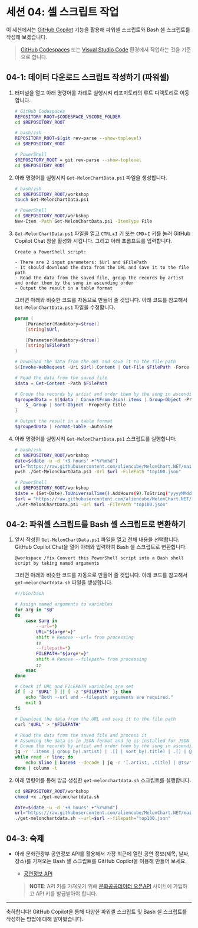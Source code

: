 # 세션 04: 셸 스크립트 작업

이 세션에서는 [GitHub Copilot](https://docs.github.com/ko/copilot/overview-of-github-copilot/about-github-copilot-business) 기능을 활용해 파워셸 스크립트와 Bash 셸 스크립트를 작성해 보겠습니다.

> [GitHub Codespaces](https://docs.github.com/ko/codespaces/overview) 또는 [Visual Studio Code](https://code.visualstudio.com/?WT.mc_id=dotnet-121695-juyoo) 환경에서 작업하는 것을 기준으로 합니다.

## 04-1: 데이터 다운로드 스크립트 작성하기 (파워셸)

1. 터미널을 열고 아래 명령어를 차례로 실행시켜 리포지토리의 루트 디렉토리로 이동합니다.

    ```bash
    # GitHub Codespaces
    REPOSITORY_ROOT=$CODESPACE_VSCODE_FOLDER
    cd $REPOSITORY_ROOT

    # bash/zsh
    REPOSITORY_ROOT=$(git rev-parse --show-toplevel)
    cd $REPOSITORY_ROOT

    # PowerShell
    $REPOSITORY_ROOT = git rev-parse --show-toplevel
    cd $REPOSITORY_ROOT
    ```

1. 아래 명령어를 실행시켜 `Get-MelonChartData.ps1` 파일을 생성합니다.

    ```bash
    # bash/zsh
    cd $REPOSITORY_ROOT/workshop
    touch Get-MelonChartData.ps1

    # PowerShell
    cd $REPOSITORY_ROOT/workshop
    New-Item -Path Get-MelonChartData.ps1 -ItemType File
    ```

1. `Get-MelonChartData.ps1` 파일을 열고 `CTRL`+`I` 키 또는 `CMD`+`I` 키를 눌러 GitHub Copilot Chat 창을 활성화 시킵니다. 그리고 아래 프롬프트를 입력합니다.

    ```text
    Create a PowerShell script:
    
    - There are 2 input parameters: $Url and $FilePath
    - It should download the data from the URL and save it to the file path
    - Read the data from the saved file, group the records by artist and order them by the song in ascending order
    - Output the result in a table format
    ```

   그러면 아래와 비슷한 코드를 자동으로 만들어 줄 것입니다. 아래 코드를 참고해서 `Get-MelonChartData.ps1` 파일을 수정합니다.

    ```powershell
    param (
        [Parameter(Mandatory=$true)]
        [string]$Url,
    
        [Parameter(Mandatory=$true)]
        [string]$FilePath
    )
    
    # Download the data from the URL and save it to the file path
    $(Invoke-WebRequest -Uri $Url).Content | Out-File $FilePath -Force
    
    # Read the data from the saved file
    $data = Get-Content -Path $FilePath
    
    # Group the records by artist and order them by the song in ascending order
    $groupedData = $($data | ConvertFrom-Json).items | Group-Object -Property artist | ForEach-Object {
        $_.Group | Sort-Object -Property title
    }
    
    # Output the result in a table format
    $groupedData | Format-Table -AutoSize
    ```

1. 아래 명령어를 실행시켜 `Get-MelonChartData.ps1` 스크립트를 실행합니다.

    ```bash
    # bash/zsh
    cd $REPOSITORY_ROOT/workshop
    date=$(date -u -d '+9 hours' +"%Y%m%d")
    url="https://raw.githubusercontent.com/aliencube/MelonChart.NET/main/data/top100-$date.json"
    pwsh ./Get-MelonChartData.ps1 -Url $url -FilePath "top100.json"

    # PowerShell
    cd $REPOSITORY_ROOT/workshop
    $date = (Get-Date).ToUniversalTime().AddHours(9).ToString("yyyyMMdd")
    $url = "https://raw.githubusercontent.com/aliencube/MelonChart.NET/main/data/top100-$date.json"
    ./Get-MelonChartData.ps1 -Url $url -FilePath "top100.json"
    ```

## 04-2: 파워셸 스크립트를 Bash 셸 스크립트로 변환하기

1. 앞서 작성한 `Get-MelonChartData.ps1` 파일을 열고 전체 내용을 선택합니다. GitHub Copilot Chat을 열어 아래와 입력하여 Bash 셸 스크립트로 변환합니다.

    ```text
    @workspace /fix Convert this PowerShell script into a Bash shell script by taking named arguments
    ```

   그러면 아래와 비슷한 코드를 자동으로 만들어 줄 것입니다. 아래 코드를 참고해서 `get-melonchartdata.sh` 파일을 생성합니다.

    ```bash
    #!/bin/bash
    
    # Assign named arguments to variables
    for arg in "$@"
    do
        case $arg in
            --url=*)
            URL="${arg#*=}"
            shift # Remove --url= from processing
            ;;
            --filepath=*)
            FILEPATH="${arg#*=}"
            shift # Remove --filepath= from processing
            ;;
        esac
    done
    
    # Check if URL and FILEPATH variables are set
    if [ -z "$URL" ] || [ -z "$FILEPATH" ]; then
        echo "Both --url and --filepath arguments are required."
        exit 1
    fi
    
    # Download the data from the URL and save it to the file path
    curl "$URL" > "$FILEPATH"
    
    # Read the data from the saved file and process it
    # Assuming the data is in JSON format and jq is installed for JSON processing
    # Group the records by artist and order them by the song in ascending order
    jq -r '.items | group_by(.artist) | .[] | sort_by(.title) | .[] | @base64' "$FILEPATH" |
    while read -r line; do
        echo $line | base64 --decode | jq -r '[.artist, .title] | @tsv'
    done | column -t
    ```

1. 아래 명령어를 통해 방금 생성한 `get-melonchartdata.sh` 스크립트를 실행합니다.

    ```bash
    cd $REPOSITORY_ROOT/workshop
    chmod +x ./get-melonchartdata.sh

    date=$(date -u -d '+9 hours' +"%Y%m%d")
    url="https://raw.githubusercontent.com/aliencube/MelonChart.NET/main/data/top100-$date.json"
    ./get-melonchartdata.sh --url=$url --filepath="top100.json"
    ```

## 04-3: 숙제

- 아래 문화관광부 공연정보 API를 활용해서 가장 최근에 열린 공연 정보(제목, 날짜, 장소)를 가져오는 Bash 셸 스크립트를 GitHub Copilot을 이용해 만들어 보세요.
  - [공연정보 API](https://www.culture.go.kr/data/openapi/openapiView.do?id=597)

  > **NOTE**: API 키를 가져오기 위해 [문화공공데이터 오픈API](https://www.culture.go.kr/data/page/guide/openapiGuide.do) 사이트에 가입하고 API 키를 발급받아야 합니다.

---

축하합니다! GitHub Copilot을 통해 다양한 파워셸 스크립트 및 Bash 셸 스크립트를 작성하는 방법에 대해 알아봤습니다.
